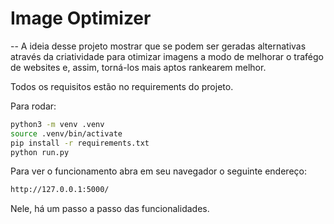 # Image Optimizer
--
A ideia desse projeto mostrar que se podem ser geradas alternativas através da criatividade  para otimizar imagens a modo de melhorar o trafégo de websites 
e, assim, torná-los mais aptos rankearem melhor. 


Todos os requisitos estão no requirements do projeto.

Para rodar:
```bash
python3 -m venv .venv
source .venv/bin/activate
pip install -r requirements.txt
python run.py
```

Para ver o funcionamento abra em seu navegador o seguinte endereço: 
```bash
http://127.0.0.1:5000/ 
```

Nele, há um passo a passo das funcionalidades.
